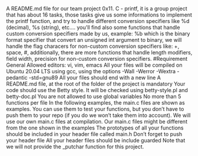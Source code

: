 A README.md file for our team project 0x11. C - printf, it is a group project that has about 16 tasks, those tasks give us some informations to implement the printf function, and try to handle different conversion specifiers like %d (decimal), %s (string), etc....
you'll find also some functions that handle custom conversion specifiers made by us, example: %b which is the binary format specifier that convert an unsigned int argument to binary, we will handle the flag characers for non-custom conversion specifiers like: +, space, #, additionally, there are more functions that handle length modifiers, field width, precision for non-custom conversion specifiers.
#Requirement 
General
Allowed editors: vi, vim, emacs
All your files will be compiled on Ubuntu 20.04 LTS using gcc, using the options -Wall -Werror -Wextra -pedantic -std=gnu89
All your files should end with a new line
A README.md file, at the root of the folder of the project is mandatory
Your code should use the Betty style. It will be checked using betty-style.pl and betty-doc.pl
You are not allowed to use global variables
No more than 5 functions per file
In the following examples, the main.c files are shown as examples. You can use them to test your functions, but you don’t have to push them to your repo (if you do we won’t take them into account). We will use our own main.c files at compilation. Our main.c files might be different from the one shown in the examples
The prototypes of all your functions should be included in your header file called main.h
Don’t forget to push your header file
All your header files should be include guarded
Note that we will not provide the _putchar function for this project.
